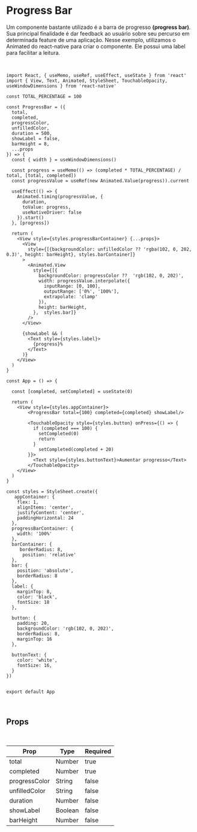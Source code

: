 # Progress Bar

Um componente bastante utilizado é a barra de progresso **(progress bar)**. Sua principal finalidade é dar feedback ao usuário sobre seu percurso em determinada feature de uma aplicação. Nesse exemplo, utilizamos o Animated do react-native para criar o componente. Ele possui uma label para facilitar a leitura.

<br />

```Playground id=@guiwm/progressbar&platforms=android,ios
import React, { useMemo, useRef, useEffect, useState } from 'react'
import { View, Text, Animated, StyleSheet, TouchableOpacity, useWindowDimensions } from 'react-native'

const TOTAL_PERCENTAGE = 100

const ProgressBar = ({
  total,
  completed,
  progressColor,
  unfilledColor,
  duration = 500,
  showLabel = false,
  barHeight = 8,
  ...props
}) => {
  const { width } = useWindowDimensions()

  const progress = useMemo(() => (completed * TOTAL_PERCENTAGE) / total, [total, completed])
  const progressValue = useRef(new Animated.Value(progress)).current

  useEffect(() => {
    Animated.timing(progressValue, {
      duration,
      toValue: progress,
      useNativeDriver: false
    }).start()
  }, [progress])

  return (
    <View style={styles.progressBarContainer} {...props}>
      <View
        style={[{backgroundColor: unfilledColor ?? 'rgba(102, 0, 202, 0.3)', height: barHeight}, styles.barContainer]}
      >
        <Animated.View
          style={[{
            backgroundColor: progressColor ??  'rgb(102, 0, 202)',
            width: progressValue.interpolate({
              inputRange: [0, 100],
              outputRange: ['0%', '100%'],
              extrapolate: 'clamp'
            }),
            height: barHeight,
          },  styles.bar]}
        />
      </View>

      {showLabel && (
        <Text style={styles.label}>
          {progress}%
        </Text>
      )}
    </View>
  )
}

const App = () => {

  const [completed, setCompleted] = useState(0)

  return (
    <View style={styles.appContainer}>
        <ProgressBar total={100} completed={completed} showLabel/>

        <TouchableOpacity style={styles.button} onPress={() => {
          if (completed === 100) {
            setCompleted(0)
            return
          }
            setCompleted(completed + 20)
        }}>
          <Text style={styles.buttonText}>Aumentar progresso</Text>
        </TouchableOpacity>
    </View>
  )
}

const styles = StyleSheet.create({
   appContainer: {
    flex: 1, 
    alignItems: 'center', 
    justifyContent: 'center', 
    paddingHorizontal: 24
  },
  progressBarContainer: {
    width: '100%'
  },
  barContainer: {
     borderRadius: 8,
      position: 'relative'
  },
  bar: {
    position: 'absolute',
    borderRadius: 8
  },
  label: {
    marginTop: 8,
    color: 'black',
    fontSize: 18
  },

  button: {
    padding: 20,
    backgroundColor: 'rgb(102, 0, 202)',
    borderRadius: 8,
    marginTop: 16 
  },

  buttonText: {
    color: 'white',
    fontSize: 16,
  }
}) 


export default App
```

<br />

## Props

<br />

Prop | Type | Required 
--- | --- | --- |
total | Number | true | 
completed | Number | true  
progressColor | String | false
unfilledColor | String | false
duration | Number | false  
showLabel | Boolean | false 
barHeight | Number | false
